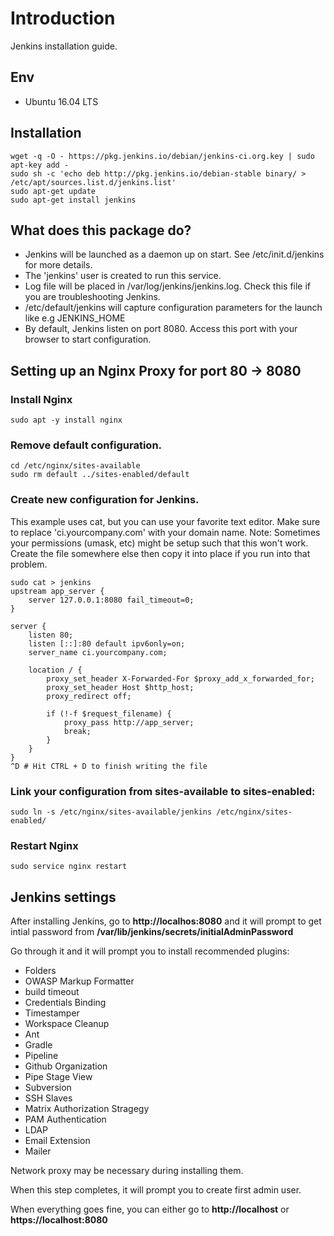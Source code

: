 # Introduction
Jenkins installation guide.

## Env
* Ubuntu 16.04 LTS

## Installation
```
wget -q -O - https://pkg.jenkins.io/debian/jenkins-ci.org.key | sudo apt-key add -
sudo sh -c 'echo deb http://pkg.jenkins.io/debian-stable binary/ > /etc/apt/sources.list.d/jenkins.list'
sudo apt-get update
sudo apt-get install jenkins
```

## What does this package do?
* Jenkins will be launched as a daemon up on start. See /etc/init.d/jenkins for more details.
* The 'jenkins' user is created to run this service.
* Log file will be placed in /var/log/jenkins/jenkins.log. Check this file if you are troubleshooting Jenkins.
* /etc/default/jenkins will capture configuration parameters for the launch like e.g JENKINS_HOME
* By default, Jenkins listen on port 8080. Access this port with your browser to start configuration.

## Setting up an Nginx Proxy for port 80 -> 8080
### Install Nginx
```
sudo apt -y install nginx
```

### Remove default configuration.
```
cd /etc/nginx/sites-available
sudo rm default ../sites-enabled/default
```

### Create new configuration for Jenkins. 
This example uses cat, but you can use your favorite text editor. Make sure to replace 'ci.yourcompany.com' with your domain name.
Note: Sometimes your permissions (umask, etc) might be setup such that this won't work. Create the file somewhere else then copy it into place if you run into that problem.
```
sudo cat > jenkins
upstream app_server {
    server 127.0.0.1:8080 fail_timeout=0;
}

server {
    listen 80;
    listen [::]:80 default ipv6only=on;
    server_name ci.yourcompany.com;

    location / {
        proxy_set_header X-Forwarded-For $proxy_add_x_forwarded_for;
        proxy_set_header Host $http_host;
        proxy_redirect off;

        if (!-f $request_filename) {
            proxy_pass http://app_server;
            break;
        }
    }
}
^D # Hit CTRL + D to finish writing the file
```

### Link your configuration from sites-available to sites-enabled:
```
sudo ln -s /etc/nginx/sites-available/jenkins /etc/nginx/sites-enabled/
```

### Restart Nginx
```
sudo service nginx restart
```

## Jenkins settings
After installing Jenkins, go to <strong>http://localhos:8080</strong> and it will prompt to get intial password from 
<strong>/var/lib/jenkins/secrets/initialAdminPassword</strong>

Go through it and it will prompt you to install recommended plugins:
* Folders
* OWASP Markup Formatter
* build timeout
* Credentials Binding
* Timestamper
* Workspace Cleanup
* Ant
* Gradle
* Pipeline
* Github Organization
* Pipe Stage View
* Subversion
* SSH Slaves
* Matrix Authorization Stragegy
* PAM Authentication
* LDAP
* Email Extension
* Mailer

Network proxy may be necessary during installing them.

When this step completes, it will prompt you to create first admin user.

When everything goes fine, you can either go to <strong>http://localhost</strong> or <strong>https://localhost:8080</strong>
